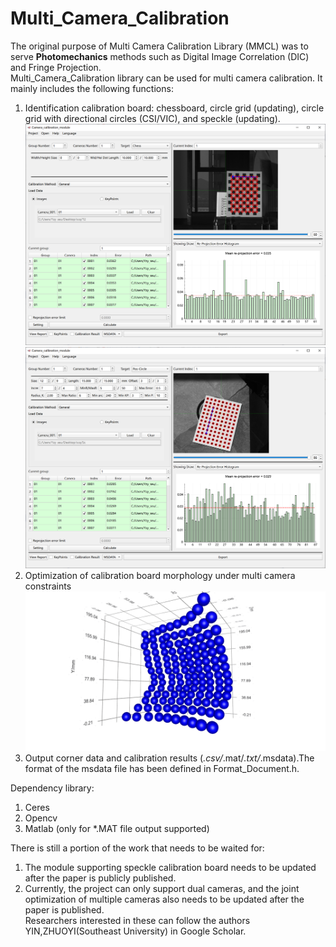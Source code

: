# Multi_Camera_Calibration  
The original purpose of Multi Camera Calibration Library (MMCL) was to serve **Photomechanics** methods such as Digital Image Correlation (DIC) and Fringe Projection.  
Multi_Camera_Calibration library can be used for multi camera calibration. It mainly includes the following functions:  
1. Identification calibration board: chessboard, circle grid (updating), circle grid with directional circles (CSI/VIC), and speckle (updating).
![image](Readme_Image/chess.png)  
![image](Readme_Image/CSI.png)  
2. Optimization of calibration board morphology under multi camera constraints  
![image](Readme_Image/3D.png)  
3. Output corner data and calibration results (*.csv/*.mat/*.txt/*.msdata).The format of the msdata file has been defined in Format_Document.h.
  
  
Dependency library:  
1. Ceres  
2. Opencv  
3. Matlab (only for *.MAT file output supported)
  
  
There is still a portion of the work that needs to be waited for:  
1. The module supporting speckle calibration board needs to be updated after the paper is publicly published.  
2. Currently, the project can only support dual cameras, and the joint optimization of multiple cameras also needs to be updated after the paper is published.  
Researchers interested in these can follow the authors YIN,ZHUOYI(Southeast University) in Google Scholar.

